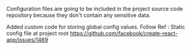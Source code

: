Configuration files are going to be included in the project source code repository because they don't contain any sensitive data.

Added custom code for storing global config values.
Follow Ref : Static config file at project root https://github.com/facebook/create-react-app/issues/1469

